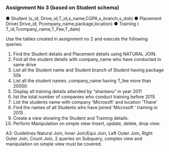 ### Assignment No 3 (based on Student schema)
● Student (s_id, Drive_id,T_id,s_name,CGPA,s_branch,s_dob)
● Placement Drive( Drive_id, Pcompany_name,package,location)
● Training ( T_id,Tcompany_name,T_Fee,T_date)

Use the tables created in assignment no 2 and execute the following
queries:

1. Find the Student details and Placement details using NATURAL JOIN.
2. Find all the student details with company_name who have conducted in same drive
3. List all the Student name and Student branch of Student having package 50k
4. List all the student names ,company_name having T_fee more than 20000
5. Display all training details attended by “shantanu” in year 2011
6. list the total number of companies who conduct training before 2015
7. List the students name with company ‘Microsoft’ and location ’Thane’
8. Find the names of all Students who have joined ‘Microsoft ‘ training in 2015 .
9. Create a view showing the Student and Training details.
10. Perform Manipulation on simple view-Insert, update, delete, drop view.

A3: Guidelines
Natural Join, Inner Join/Equi Join, Left Outer Join, Right Outer Join, Count Join, 2
queries on Subquery, complex view and manipulation on simple view must be
covered.